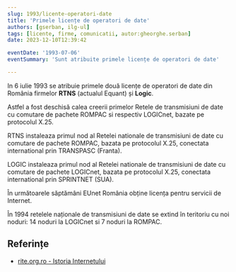 ```yaml
---
slug: 1993/licente-operatori-date
title: 'Primele licențe de operatori de date'
authors: [gserban, ilg-ul]
tags: [licente, firme, comunicatii, autor:gheorghe.serban]
date: 2023-12-10T12:39:42

eventDate: '1993-07-06'
eventSummary: 'Sunt atribuite primele licențe de operatori de date'

---
```


In 6 iulie 1993 se atribuie primele două licențe de operatori de date
din România firmelor **RTNS** (actualul Equant) și **Logic**.

<!-- truncate -->

Astfel a fost deschisă calea creerii primelor Retele de transmisiuni de date cu comutare de pachete ROMPAC si respectiv LOGICnet, bazate pe protocolul X.25.

RTNS instaleaza primul nod al Retelei nationale de transmisiuni de date cu comutare de pachete ROMPAC, bazata pe protocolul X.25, conectata international prin TRANSPASC (Franta).

LOGIC instaleaza primul nod al Retelei nationale de transmisiuni de date cu comutare de pachete LOGICnet, bazata pe protocolul X.25, conectata international prin SPRINTNET (SUA).

În următoarele săptămâni EUnet România obține licența pentru servicii
de Internet.

În 1994 retelele naționale de transmisiuni de date se extind în
teritoriu cu noi noduri: 14 noduri la LOGICnet si 7 noduri la ROMPAC.

## Referințe

- [rite.org.ro - Istoria Internetului](https://rite.org.ro/istoria-internetului/)
